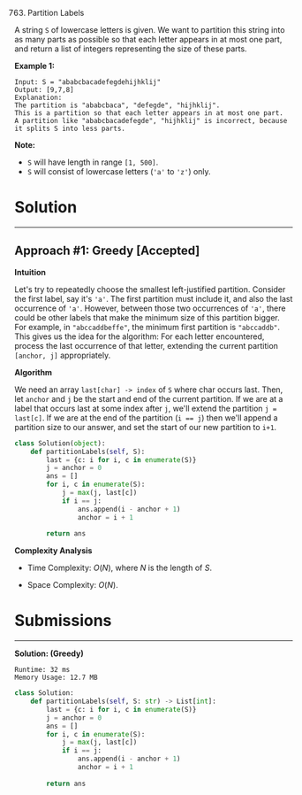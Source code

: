 763. Partition Labels

A string `S` of lowercase letters is given. We want to partition this string into as many parts as possible so that each letter appears in at most one part, and return a list of integers representing the size of these parts.

**Example 1:**
```
Input: S = "ababcbacadefegdehijhklij"
Output: [9,7,8]
Explanation:
The partition is "ababcbaca", "defegde", "hijhklij".
This is a partition so that each letter appears in at most one part.
A partition like "ababcbacadefegde", "hijhklij" is incorrect, because it splits S into less parts.
```

**Note:**

* `S` will have length in range `[1, 500]`.
* `S` will consist of lowercase letters (`'a'` to `'z'`) only.

# Solution
---
## Approach #1: Greedy [Accepted]
**Intuition**

Let's try to repeatedly choose the smallest left-justified partition. Consider the first label, say it's `'a'`. The first partition must include it, and also the last occurrence of `'a'`. However, between those two occurrences of `'a'`, there could be other labels that make the minimum size of this partition bigger. For example, in `"abccaddbeffe"`, the minimum first partition is `"abccaddb"`. This gives us the idea for the algorithm: For each letter encountered, process the last occurrence of that letter, extending the current partition `[anchor, j]` appropriately.

**Algorithm**

We need an array `last[char] -> index` of `S` where char occurs last. Then, let `anchor` and `j` be the start and end of the current partition. If we are at a label that occurs last at some index after `j`, we'll extend the partition `j = last[c]`. If we are at the end of the partition (`i == j`) then we'll append a partition size to our answer, and set the start of our new partition to `i+1`.

```python
class Solution(object):
    def partitionLabels(self, S):
        last = {c: i for i, c in enumerate(S)}
        j = anchor = 0
        ans = []
        for i, c in enumerate(S):
            j = max(j, last[c])
            if i == j:
                ans.append(i - anchor + 1)
                anchor = i + 1
            
        return ans
```

**Complexity Analysis**

* Time Complexity: $O(N)$, where $N$ is the length of $S$.

* Space Complexity: $O(N)$.

# Submissions
---
**Solution: (Greedy)**
```
Runtime: 32 ms
Memory Usage: 12.7 MB
```
```python
class Solution:
    def partitionLabels(self, S: str) -> List[int]:
        last = {c: i for i, c in enumerate(S)}
        j = anchor = 0
        ans = []
        for i, c in enumerate(S):
            j = max(j, last[c])
            if i == j:
                ans.append(i - anchor + 1)
                anchor = i + 1
            
        return ans
```